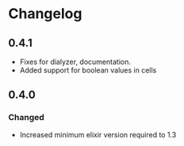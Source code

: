 # Changelog

## 0.4.1

- Fixes for dialyzer, documentation.
- Added support for boolean values in cells

## 0.4.0

### Changed

- Increased minimum elixir version required to 1.3

